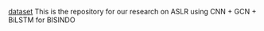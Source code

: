 [dataset](https://binusianorg-my.sharepoint.com/personal/jonathan_limanza_binus_ac_id/_layouts/15/guestaccess.aspx?share=EqCm7HinDsJPoi-L_AHVz9sByEXFjN1wojRCaHaMIwYt7g&e=wIYt0J)
This is the repository for our research on ASLR using CNN + GCN + BiLSTM for BISINDO
